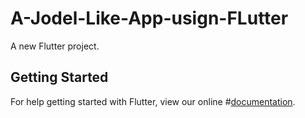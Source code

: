 # A-Jodel-Like-App-usign-FLutter


A new Flutter project.

## Getting Started

For help getting started with Flutter, view our online
#[documentation](https://flutter.io/).

